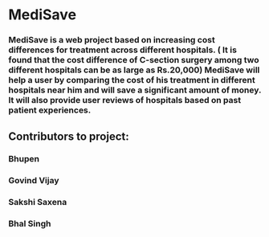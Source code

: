 # MediSave

### MediSave is a web project based on increasing cost differences for treatment across different hospitals. ( It is found that the cost difference of C-section surgery among two different hospitals can be as large as Rs.20,000) MediSave will help a user by comparing the cost of his treatment in different hospitals near him and will save a significant amount of money. It will also provide user reviews of hospitals based on past patient experiences.
## Contributors to project:
### Bhupen
### Govind Vijay
### Sakshi Saxena
### Bhal Singh
